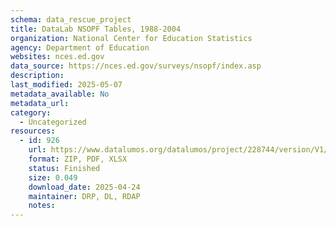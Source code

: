 ```yaml
---
schema: data_rescue_project 
title: DataLab NSOPF Tables, 1988-2004
organization: National Center for Education Statistics
agency: Department of Education
websites: nces.ed.gov
data_source: https://nces.ed.gov/surveys/nsopf/index.asp
description: 
last_modified: 2025-05-07
metadata_available: No
metadata_url: 
category:
  - Uncategorized
resources:
  - id: 926
    url: https://www.datalumos.org/datalumos/project/228744/version/V1/view
    format: ZIP, PDF, XLSX
    status: Finished
    size: 0.049
    download_date: 2025-04-24
    maintainer: DRP, DL, RDAP
    notes: 
---
```

